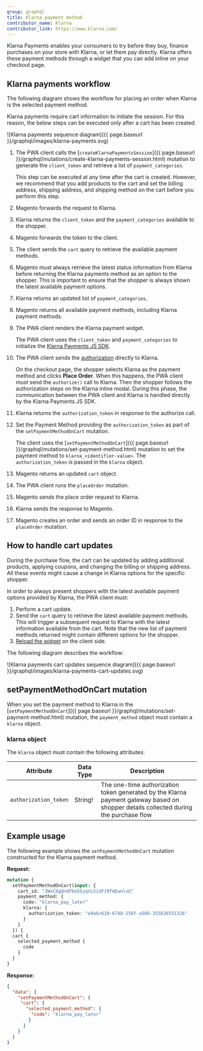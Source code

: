 ```yaml
---
group: graphql
title: Klarna payment method
contributor_name: Klarna
contributor_link: https://www.klarna.com/
---
```


Klarna Payments enables your consumers to try before they buy, finance purchases on your store with Klarna, or let them pay directly. Klarna offers these payment methods through a widget that you can add inline on your checkout page.

## Klarna payments workflow

The following diagram shows the workflow for placing an order when Klarna is the selected payment method.

Klarna payments require cart information to initiate the session. For this reason, the below steps can be executed only after a cart has been created.

![Klarna payments sequence diagram]({{ page.baseurl }}/graphql/images/klarna-payments.svg)

1. The PWA client calls the [`createKlarnaPaymentsSession`]({{ page.baseurl }}/graphql/mutations/create-klarna-payments-session.html) mutation to generate the `client_token` and retrieve a list of `payment_categories`.

   This step can be executed at any time after the cart is created. However, we recommend that you add products to the cart and set the billing address, shipping address, and shipping method on the cart before you perform this step.

1. Magento forwards the request to Klarna.

1. Klarna returns the `client_token` and the `payment_categories` available to the shopper.

1. Magento forwards the token to the client.

1. The client sends the `cart` query to retrieve the available payment methods.

1. Magento must always retrieve the latest status information from Klarna before returning the Klarna payments method as an option to the shopper. This is important to ensure that the shopper is always shown the latest available payment options.

1. Klarna returns an updated list of `payment_categories`.

1. Magento returns all available payment methods, including Klarna payment methods.

1. The PWA client renders the Klarna payment widget.

   The PWA client uses the `client_token` and `payment_categories` to initialize the [Klarna Payments JS SDK](https://developers.klarna.com/documentation/klarna-payments/javascript-sdk/).

1. The PWA client sends the [authorization](https://developers.klarna.com/documentation/klarna-payments/single-call-descriptions/authorize-the-purchase/) directly to Klarna.

   On the checkout page, the shopper selects Klarna as the payment method and clicks **Place Order**. When this happens, the PWA client must send the `authorize()` call to Klarna. Then the shopper follows the authorization steps on the Klarna inline modal. During this phase, the communication between the PWA client and Klarna is handled directly by the Klarna Payments JS SDK.

1. Klarna returns the `authorization_token` in response to the authorize call.

1. Set the Payment Method providing the `authorization_token` as part of the `setPaymentMethodOnCart` mutation.

   The client uses the [`setPaymentMethodOnCart`]({{ page.baseurl }}/graphql/mutations/set-payment-method.html) mutation to set the payment method to `klarna_<identifier-value>`. The `authorization_token` is passed in the `klarna` object.

1. Magento returns an updated `cart` object.

1. The PWA client runs the `placeOrder` mutation.

1. Magento sends the place order request to Klarna.

1. Klarna sends the response to Magento.

1. Magento creates an order and sends an order ID in response to the `placeOrder` mutation.

## How to handle cart updates

During the purchase flow, the cart can be updated by adding additional products, applying coupons, and changing the billing or shipping address. All these events might cause a change in Klarna options for the specific shopper.

In order to always present shoppers with the latest available payment options provided by Klarna, the PWA client must:

1. Perform a cart update.
1. Send the `cart` query to retrieve the latest available payment methods. This will trigger a subsequent request to Klarna with the latest information available from the cart. Note that the new list of payment methods returned might contain different options for the shopper.
1. [Reload the widget](https://developers.klarna.com/documentation/klarna-payments/single-call-descriptions/load-klarna-payments/) on the client side.

The following diagram describes the workflow:

![Klarna payments cart updates sequence diagram]({{ page.baseurl }}/graphql/images/klarna-payments-cart-updates.svg)

## setPaymentMethodOnCart mutation

When you set the payment method to Klarna in the [`setPaymentMethodOnCart`]({{ page.baseurl }}/graphql/mutations/set-payment-method.html) mutation, the `payment_method` object must contain a `klarna` object.

### klarna object

The `klarna` object must contain the following attributes:

Attribute |  Data Type | Description
--- | --- | ---
`authorization_token` | String! | The one-time authorization token generated by the Klarna payment gateway based on shopper details collected during the purchase flow

## Example usage

The following example shows the  `setPaymentMethodOnCart` mutation constructed for the Klarna payment method.

**Request:**

```graphql
mutation {
  setPaymentMethodOnCart(input: {
    cart_id: "3WxC8gQn4Fbo55yqVLSiUFJ9fmEwnlxG"
    payment_method: {
      code: "klarna_pay_later"
      klarna: {
        authorization_token: "e9abc610-6748-256f-a506-355626551326"
      }
    }
  }) {
  cart {
    selected_payment_method {
      code
    }
  }
}
```

**Response:**

```json
{
  "data": {
    "setPaymentMethodOnCart": {
     "cart": {
       "selected_payment_method": {
         "code": "klarna_pay_later"
        }
      }
    }
  }
}
```
